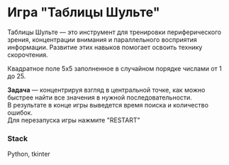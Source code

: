 # Игра "Таблицы Шульте"

Таблицы Шульте — это инструмент для тренировки периферического зрения, концентрации внимания и параллельного восприятия информации. Развитие этих навыков помогает освоить технику скорочтения.

Квадратное поле 5х5 заполненное в случайном порядке числами от 1 до 25.  

**Задача** — концентрируя взгляд в центральной точке, как можно быстрее найти все значения в нужной последовательности.  
В результате в конце игры выведется время поиска и количество ошибок.  
Для перезапуска игры нажмите "RESTART"

### Stack
Python, tkinter
